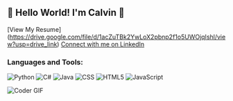 ## 👋 Hello World! I'm Calvin 👋
[View My Resume] (https://drive.google.com/file/d/1acZuTBk2YwLoX2pbnp2f1o5UWOjqIshl/view?usp=drive_link)
[Connect with me on LinkedIn](www.linkedin.com/in/calvin-berndt)

### Languages and Tools:
![Python](https://img.shields.io/badge/python-3670A0?style=for-the-badge&logo=python&logoColor=ffdd54)
![C#](https://img.shields.io/badge/c%23-%23239120.svg?style=for-the-badge&logo=c-sharp&logoColor=white)
![Java](https://img.shields.io/badge/java-%23ED8B00.svg?style=for-the-badge&logo=java&logoColor=white)
![CSS](https://img.shields.io/badge/css3-%231572B6.svg?style=for-the-badge&logo=css3&logoColor=white)
![HTML5](https://img.shields.io/badge/html5-%23E34F26.svg?style=for-the-badge&logo=html5&logoColor=white)
![JavaScript](https://img.shields.io/badge/javascript-F7DF1E?style=for-the-badge&logo=javascript&logoColor=black)

![Coder GIF](https://cdn.dribbble.com/users/730703/screenshots/6581243/avento.gif)

<!--
**calvinberndt/calvinberndt** is a ✨ _special_ ✨ repository because its `README.md` (this file) appears on your GitHub profile.

Here are some ideas to get you started:


- 🔭 I’m currently working on ...
- 🌱 I’m currently learning ...
- 👯 I’m looking to collaborate on ...
- 🤔 I’m looking for help with ...
- 💬 Ask me about my hot wife ;) 
- 📫 How to reach me: ...
- 😄 Pronouns: ...
- ⚡ Fun fact: ...
-->

